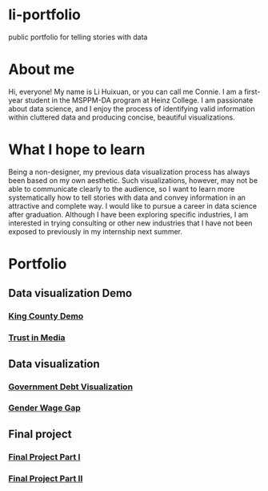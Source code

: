 # li-portfolio
public portfolio for telling stories with data

# About me
Hi, everyone! My name is Li Huixuan, or you can call me Connie. I am a first-year student in the MSPPM-DA program at Heinz College. I am passionate about data science, and I enjoy the process of identifying valid information within cluttered data and producing concise, beautiful visualizations.

# What I hope to learn
Being a non-designer, my previous data visualization process has always been based on my own aesthetic. Such visualizations, however, may not be able to communicate clearly to the audience, so I want to learn more systematically how to tell stories with data and convey information in an attractive and complete way. I would like to pursue a career in data science after graduation. Although I have been exploring specific industries, I am interested in trying consulting or other new industries that I have not been exposed to previously in my internship next summer.

# Portfolio
## Data visualization Demo
### [King County Demo](/kingcountydemo.md)
### [Trust in Media](/trustinmedia.md)
## Data visualization
### [Government Debt Visualization](/govdebtviz.md)
### [Gender Wage Gap](/genderwagegap.md)
## Final project
### [Final Project Part I](/final_project_HuixuanLi.md)
### [Final Project Part II](/final_project2_HuixuanLi.md)
